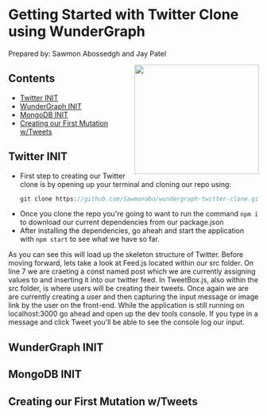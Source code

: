 # Getting Started with Twitter Clone using WunderGraph
Prepared by: Sawmon Abossedgh and Jay Patel

<img align="right" width="250" height="220" src="https://user-images.githubusercontent.com/77422313/209737042-c726972d-1428-468f-904d-df84ba6149e0.png">

## Contents
- [Twitter INIT](#twitter-init)
- [WunderGraph INIT](#wundergraph-init)
- [MongoDB INIT](#mongodb-init)
- [Creating our First Mutation w/Tweets](#creating-our-first-mutation-w/-tweets)

## Twitter INIT
* First step to creating our Twitter clone is by opening up your terminal and cloning our repo using:
  ```js
  git clone https://github.com/Sawmonabo/wundergraph-twitter-clone.git
  ```
* Once you clone the repo you're going to want to run the command ``` npm i ``` to download our current dependencies from our package.json
* After installing the dependencies, go aheah and start the application with ``` npm start ``` to see what we have so far.
<p> As you can see this will load up the skeleton structure of Twitter. Before moving forward, lets take a look at Feed.js located within our src folder. On line 7 we are craeting a const named post which we are currently assigning values to and inserting it into our twitter feed. In TweetBox.js, also within the src folder, is where users will be creating their tweets. Once again we are are currently creating a user and then capturing the input message or image link by the user on the front-end. While the application is still running on localhost:3000 go ahead and open up the dev tools console. If you type in a message and click Tweet you'll be able to see the console log our input.


## WunderGraph INIT


## MongoDB INIT


## Creating our First Mutation w/Tweets
